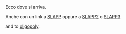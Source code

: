 Ecco dove si arriva.

Anche con un link a [SLAPP](https://terna.github.io/SLAPP/) oppure a [SLAPP2](https://terna.github.io/SLAPP2/) o [SLAPP3](https://terna.github.io/SLAPP3/)

and to [oligopoly](https://terna.github.io/oligopoly/).
